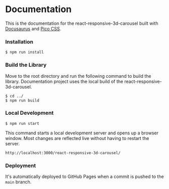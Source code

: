 # Documentation

This is the documentation for the react-responsive-3d-carousel built with [Docusaurus](https://docusaurus.io/) and [Pico CSS](https://picocss.com/).

### Installation

```
$ npm run install
```

### Build the Library

Move to the root directory and run the following command to build the library. Documentation project uses the local build of the react-responsive-3d-carousel.

```
$ cd ../
$ npm run build
```

### Local Development

```
$ npm run start
```

This command starts a local development server and opens up a browser window. Most changes are reflected live without having to restart the server.

```
http://localhost:3000/react-responsive-3d-carousel/
```

### Deployment

It's automatically deployed to GitHub Pages when a commit is pushed to the `main` branch.

